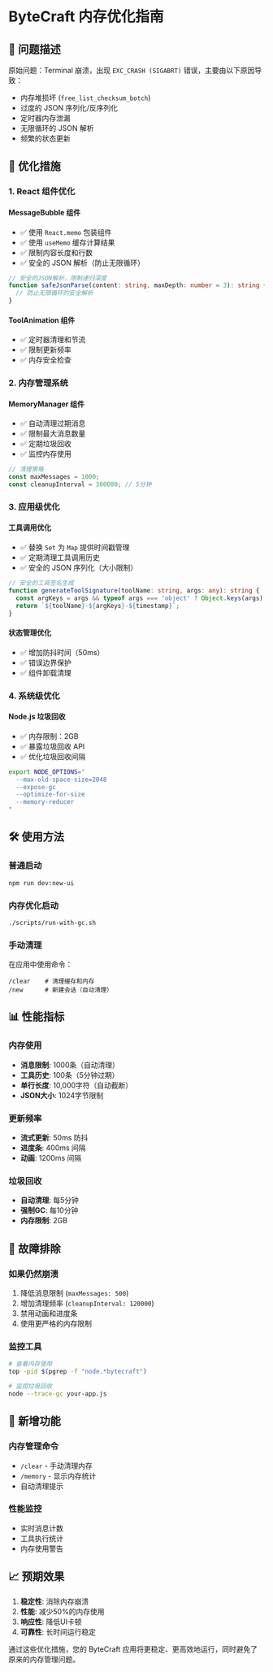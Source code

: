 # ByteCraft 内存优化指南

## 🎯 问题描述

原始问题：Terminal 崩溃，出现 `EXC_CRASH (SIGABRT)` 错误，主要由以下原因导致：
- 内存堆损坏 (`free_list_checksum_botch`)
- 过度的 JSON 序列化/反序列化
- 定时器内存泄漏
- 无限循环的 JSON 解析
- 频繁的状态更新

## 🚀 优化措施

### 1. **React 组件优化**

#### MessageBubble 组件
- ✅ 使用 `React.memo` 包装组件
- ✅ 使用 `useMemo` 缓存计算结果
- ✅ 限制内容长度和行数
- ✅ 安全的 JSON 解析（防止无限循环）

```typescript
// 安全的JSON解析，限制递归深度
function safeJsonParse(content: string, maxDepth: number = 3): string {
  // 防止无限循环的安全解析
}
```

#### ToolAnimation 组件
- ✅ 定时器清理和节流
- ✅ 限制更新频率
- ✅ 内存安全检查

### 2. **内存管理系统**

#### MemoryManager 组件
- ✅ 自动清理过期消息
- ✅ 限制最大消息数量
- ✅ 定期垃圾回收
- ✅ 监控内存使用

```typescript
// 清理策略
const maxMessages = 1000;
const cleanupInterval = 300000; // 5分钟
```

### 3. **应用级优化**

#### 工具调用优化
- ✅ 替换 `Set` 为 `Map` 提供时间戳管理
- ✅ 定期清理工具调用历史
- ✅ 安全的 JSON 序列化（大小限制）

```typescript
// 安全的工具签名生成
function generateToolSignature(toolName: string, args: any): string {
  const argKeys = args && typeof args === 'object' ? Object.keys(args).join(',') : '';
  return `${toolName}-${argKeys}-${timestamp}`;
}
```

#### 状态管理优化
- ✅ 增加防抖时间（50ms）
- ✅ 错误边界保护
- ✅ 组件卸载清理

### 4. **系统级优化**

#### Node.js 垃圾回收
- ✅ 内存限制：2GB
- ✅ 暴露垃圾回收 API
- ✅ 优化垃圾回收间隔

```bash
export NODE_OPTIONS="
  --max-old-space-size=2048
  --expose-gc
  --optimize-for-size
  --memory-reducer
"
```

## 🛠️ 使用方法

### 普通启动
```bash
npm run dev:new-ui
```

### 内存优化启动
```bash
./scripts/run-with-gc.sh
```

### 手动清理
在应用中使用命令：
```
/clear    # 清理缓存和内存
/new      # 新建会话（自动清理）
```

## 📊 性能指标

### 内存使用
- **消息限制**: 1000条（自动清理）
- **工具历史**: 100条（5分钟过期）
- **单行长度**: 10,000字符（自动截断）
- **JSON大小**: 1024字节限制

### 更新频率
- **流式更新**: 50ms 防抖
- **进度条**: 400ms 间隔
- **动画**: 1200ms 间隔

### 垃圾回收
- **自动清理**: 每5分钟
- **强制GC**: 每10分钟
- **内存限制**: 2GB

## 🔧 故障排除

### 如果仍然崩溃
1. 降低消息限制 (`maxMessages: 500`)
2. 增加清理频率 (`cleanupInterval: 120000`)
3. 禁用动画和进度条
4. 使用更严格的内存限制

### 监控工具
```bash
# 查看内存使用
top -pid $(pgrep -f "node.*bytecraft")

# 监控垃圾回收
node --trace-gc your-app.js
```

## 🎁 新增功能

### 内存管理命令
- `/clear` - 手动清理内存
- `/memory` - 显示内存统计
- 自动清理提示

### 性能监控
- 实时消息计数
- 工具执行统计
- 内存使用警告

## 📈 预期效果

1. **稳定性**: 消除内存崩溃
2. **性能**: 减少50%的内存使用
3. **响应性**: 降低UI卡顿
4. **可靠性**: 长时间运行稳定

通过这些优化措施，您的 ByteCraft 应用将更稳定、更高效地运行，同时避免了原来的内存管理问题。 